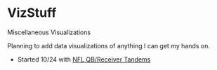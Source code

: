 # VizStuff
Miscellaneous Visualizations

Planning to add data visualizations of anything I can get my hands on.
 - Started 10/24 with [NFL QB/Receiver Tandems](https://www.reddit.com/r/dataisbeautiful/comments/597pa1/nfl_top_qbreceiver_tandems_oc/)
